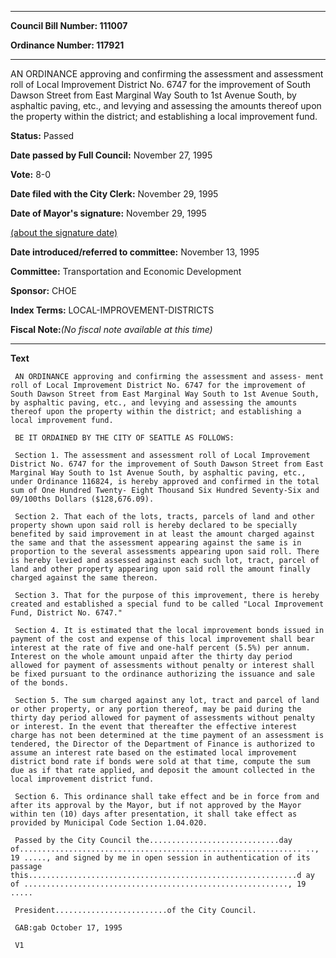 

********

**Council Bill Number: 111007**
   
**Ordinance Number: 117921**
********

 AN ORDINANCE approving and confirming the assessment and assessment roll of Local Improvement District No. 6747 for the improvement of South Dawson Street from East Marginal Way South to 1st Avenue South, by asphaltic paving, etc., and levying and assessing the amounts thereof upon the property within the district; and establishing a local improvement fund.

**Status:** Passed
   
**Date passed by Full Council:** November 27, 1995
   
**Vote:** 8-0
   
**Date filed with the City Clerk:** November 29, 1995
   
**Date of Mayor's signature:** November 29, 1995
   
[(about the signature date)](/~public/approvaldate.htm)
   
   
   
**Date introduced/referred to committee:** November 13, 1995
   
**Committee:** Transportation and Economic Development
   
**Sponsor:** CHOE
   
   
**Index Terms:** LOCAL-IMPROVEMENT-DISTRICTS

**Fiscal Note:**_(No fiscal note available at this time)_

********

**Text**
   
```
 AN ORDINANCE approving and confirming the assessment and assess- ment roll of Local Improvement District No. 6747 for the improvement of South Dawson Street from East Marginal Way South to 1st Avenue South, by asphaltic paving, etc., and levying and assessing the amounts thereof upon the property within the district; and establishing a local improvement fund.

 BE IT ORDAINED BY THE CITY OF SEATTLE AS FOLLOWS:

 Section 1. The assessment and assessment roll of Local Improvement District No. 6747 for the improvement of South Dawson Street from East Marginal Way South to 1st Avenue South, by asphaltic paving, etc., under Ordinance 116824, is hereby approved and confirmed in the total sum of One Hundred Twenty- Eight Thousand Six Hundred Seventy-Six and 09/100ths Dollars ($128,676.09).

 Section 2. That each of the lots, tracts, parcels of land and other property shown upon said roll is hereby declared to be specially benefited by said improvement in at least the amount charged against the same and that the assessment appearing against the same is in proportion to the several assessments appearing upon said roll. There is hereby levied and assessed against each such lot, tract, parcel of land and other property appearing upon said roll the amount finally charged against the same thereon.

 Section 3. That for the purpose of this improvement, there is hereby created and established a special fund to be called "Local Improvement Fund, District No. 6747."

 Section 4. It is estimated that the local improvement bonds issued in payment of the cost and expense of this local improvement shall bear interest at the rate of five and one-half percent (5.5%) per annum. Interest on the whole amount unpaid after the thirty day period allowed for payment of assessments without penalty or interest shall be fixed pursuant to the ordinance authorizing the issuance and sale of the bonds.

 Section 5. The sum charged against any lot, tract and parcel of land or other property, or any portion thereof, may be paid during the thirty day period allowed for payment of assessments without penalty or interest. In the event that thereafter the effective interest charge has not been determined at the time payment of an assessment is tendered, the Director of the Department of Finance is authorized to assume an interest rate based on the estimated local improvement district bond rate if bonds were sold at that time, compute the sum due as if that rate applied, and deposit the amount collected in the local improvement district fund.

 Section 6. This ordinance shall take effect and be in force from and after its approval by the Mayor, but if not approved by the Mayor within ten (10) days after presentation, it shall take effect as provided by Municipal Code Section 1.04.020.

 Passed by the City Council the.............................day of............................................................... .., 19 ....., and signed by me in open session in authentication of its passage this............................................................d ay of ..........................................................., 19 .....

 President.........................of the City Council.

 GAB:gab October 17, 1995

 V1

```
